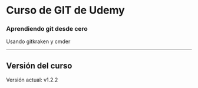 # Curso de GIT de Udemy

### Aprendiendo git desde cero

Usando gitkraken y cmder

---

## Versión del curso

Versión actual: v1.2.2

